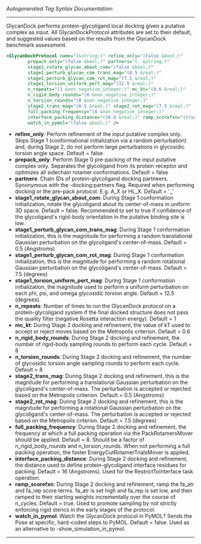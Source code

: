 <!-- THIS IS AN AUTOGENERATED FILE: Don't edit it directly, instead change the schema definition in the code itself. -->

_Autogenerated Tag Syntax Documentation:_

---
GlycanDock performs protein-glycoligand local docking given a putative complex as input. All GlycanDockProtocol attributes are set to their default, and suggested values based on the results from the GlycanDock benchmark assessment.

```xml
<GlycanDockProtocol name="(&string;)" refine_only="(false &bool;)"
        prepack_only="(false &bool;)" partners="(_ &string;)"
        stage1_rotate_glycan_about_com="(false &bool;)"
        stage1_perturb_glycan_com_trans_mag="(0.5 &real;)"
        stage1_perturb_glycan_com_rot_mag="(7.5 &real;)"
        stage1_torsion_uniform_pert_mag="(12.5 &real;)"
        n_repeats="(1 &non_negative_integer;)" mc_kt="(0.6 &real;)"
        n_rigid_body_rounds="(8 &non_negative_integer;)"
        n_torsion_rounds="(8 &non_negative_integer;)"
        stage2_trans_mag="(0.5 &real;)" stage2_rot_mag="(7.5 &real;)"
        full_packing_frequency="(8 &non_negative_integer;)"
        interface_packing_distance="(16.0 &real;)" ramp_scorefxn="(true &bool;)"
        watch_in_pymol="(false &bool;)" />
```

-   **refine_only**: Perform refinement of the input putative complex only. Skips Stage 1 (conformational initialization via a random perturbation) and, during Stage 2, do not perform large perturbations in glycosidic torsion angle space. Default = false
-   **prepack_only**: Perform Stage 0 pre-packing of the input putative complex only. Separates the glycoligand from its protein receptor and optimizes all sidechain rotamer conformations. Default = false
-   **partners**: Chain IDs of protein-glycoligand docking partneers. Synonymous with the -docking:partners flag. Required when performing docking or the pre-pack protocol. E.g. A_X or HL_X. Default = '_'
-   **stage1_rotate_glycan_about_com**: During Stage 1 conformation initialization, rotate the glycoligand about its center-of-mass in uniform 3D space. Default = false. Recommended to set to true if confidence of the glycoligand's rigid-body orientation in the putative binding site is low.
-   **stage1_perturb_glycan_com_trans_mag**: During Stage 1 conformation initialization, this is the magnitude for performing a random translational Gaussian perturbation on the glycoligand's center-of-mass. Default = 0.5 (Angstroms)
-   **stage1_perturb_glycan_com_rot_mag**: During Stage 1 conformation initialization, this is the magnitude for performing a random rotational Gaussian perturbation on the glycoligand's center-of-mass. Default = 7.5 (degrees)
-   **stage1_torsion_uniform_pert_mag**: During Stage 1 conformation initialization, the magnitude used to perform a uniform perturbation on each phi, psi, and omega glycosidic torsion angle. Default = 12.5 (degrees).
-   **n_repeats**: Number of times to run the GlycanDock protocol on a protein-glycoligand system if the final docked structure does not pass the quality filter (negative Rosetta interaction energy). Default = 1
-   **mc_kt**: During Stage 2 docking and refinement, the value of kT used to accept or reject moves based on the Metropolis criterion. Default = 0.6
-   **n_rigid_body_rounds**: During Stage 2 docking and refinement, the number of rigid-body sampling rounds to perform each cycle. Default = 8
-   **n_torsion_rounds**: During Stage 2 docking and refinement, the number of glycosidic torsion angle sampling rounds to perform each cycle. Default = 8
-   **stage2_trans_mag**: During Stage 2 docking and refinement, this is the magnitude for performing a translational Gaussian perturbation on the glycoligand's center-of-mass. The perturbation is accepted or rejected based on the Metropolis criterion. Default = 0.5 (Angstroms)
-   **stage2_rot_mag**: During Stage 2 docking and refinement, this is the magnitude for performing a rotational Gaussian perturbation on the glycoligand's center-of-mass. The perturbation is accepted or rejected based on the Metropolis criterion. Default = 7.5 (degrees)
-   **full_packing_frequency**: During Stage 2 docking and refinement, the frequency at which a full packing operation via the PackRotamersMover should be applied. Default = 8. Should be a factor of n_rigid_body_rounds and n_torsion_rounds. When not performing a full packing operation, the faster EnergyCutRotamerTrialsMover is applied.
-   **interface_packing_distance**: During Stage 2 docking and refinement, the distance used to define protein-glycoligand interface residues for packing. Default = 16 (Angstroms). Used for the RestrictToInterface task operation.
-   **ramp_scorefxn**: During Stage 2 docking and refinement, ramp the fa_atr and fa_rep score terms. fa_atr is set high and fa_rep is set low, and then ramped to their starting weights incrementally over the course of n_cycles. Default = true. Used to promote sampling by not strictly enforcing rigid sterics in the early stages of the protocol.
-   **watch_in_pymol**: Watch the GlycanDock protocol in PyMOL? Sends the Pose at specific, hard-coded steps to PyMOL. Default = false. Used as an alternative to -show_simulation_in_pymol.

---
